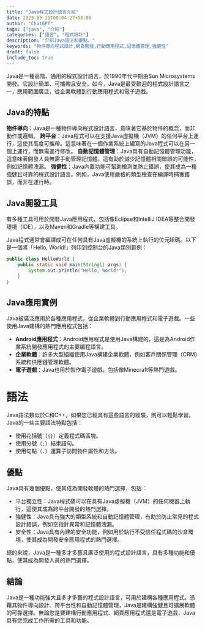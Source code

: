 ```yaml
---
title: "Java程式設計語言介紹"
date: 2023-05-11T00:04:27+08:00
author: "ChatGPT"
tags: ["java", "介紹"]
categories: ["語言", "程式設計"]
description: "介紹Java語法和優點。"
keywords: "物件導向程式設計,網頁開發,行動應用程式,記憶體管理,強健性"
draft: false
include_toc: true
---
```


Java是一種高階、通用的程式設計語言，於1990年代中期由Sun Microsystems開發。它設計簡單、可攜帶且安全。如今，Java是最受歡迎的程式設計語言之一，應用範圍廣泛，從企業軟體到行動應用程式和電子遊戲。

## Java的特點
**物件導向**：Java是一種物件導向程式設計語言，意味著它基於物件的概念，而非動作或邏輯。
**跨平台**：Java程式可以在支援Java虛擬機（JVM）的任何平台上運行，這使其高度可攜帶。這意味著在一個作業系統上編寫的Java程式可以在另一個上運行，而無需進行修改。
**自動記憶體管理**：Java具有自動記憶體管理功能，這意味著開發人員無需手動管理記憶體。這有助於減少記憶體相關錯誤的可能性，例如記憶體洩漏。
**強健性**：Java內置功能可幫助檢測並防止錯誤，使其成為一種強健且可靠的程式設計語言。例如，Java使用嚴格的類型檢查在編譯時捕獲錯誤，而非在運行時。

## Java開發工具
有多種工具可用於開發Java應用程式，包括像Eclipse和IntelliJ IDEA等整合開發環境（IDE），以及Maven和Gradle等構建工具。

Java程式通常會編譯成可在任何具有Java虛擬機的系統上執行的位元組碼。以下是一個將「Hello, World!」列印到控制台的Java類別範例：

```java
public class HelloWorld {
    public static void main(String[] args) {
        System.out.println("Hello, World!");
    }
}
```

## Java應用實例
Java被廣泛應用於各種應用程式，從企業軟體到行動應用程式和電子遊戲。一些使用Java建構的熱門應用程式包括：

* **Android應用程式**：Android應用程式是使用Java構建的，這是為Android作業系統開發應用程式的主要編程語言。
* **企業軟體**：許多大型組織使用Java構建企業軟體，例如客戶關係管理（CRM）系統和供應鏈管理軟體。
* **電子遊戲**：Java也用於製作電子遊戲，包括像Minecraft等熱門遊戲。

# 語法
Java語法類似於C和C++，如果您已經具有這些語言的經驗，則可以輕鬆學習。Java的一些主要語法特點包括：

* 使用花括號（`{}`）定義程式碼區塊。
* 使用分號（`;`）結束語句。
* 使用句點（`.`）運算子訪問物件屬性和方法。

## 優點
Java具有幾個優點，使其成為開發軟體的熱門選擇，包括：

* 平台獨立性：Java程式碼可以在具有Java虛擬機（JVM）的任何機器上執行，這使其成為跨平台開發的熱門選擇。
* 強健性：Java具有強大的類型系統和自動記憶體管理，有助於防止常見的程式設計錯誤，例如空指針異常和記憶體洩漏。
* 安全性：Java具有內建的安全功能，例如用於執行不受信任程式碼的沙盒環境，使其成為開發安全應用程式的熱門選擇。

總的來說，Java是一種多才多藝且廣泛使用的程式設計語言，具有多種功能和優點，使其成為開發人員的熱門選擇。

## 結論
Java是一種功能強大且多才多藝的程式設計語言，可用於建構各種應用程式。憑藉其物件導向設計、跨平台性和自動記憶體管理，Java是建構強健且可擴展軟體的可靠選擇。無論您是要建構行動應用程式、網頁應用程式還是電子遊戲，Java具有您完成工作所需的工具和功能。

